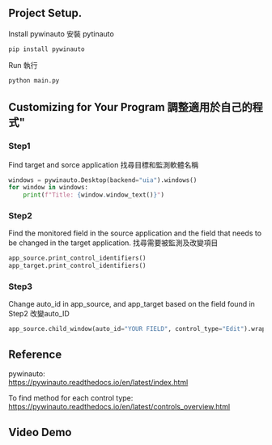 ## Project Setup.
Install pywinauto 安裝 pytinauto 
```
pip install pywinauto
```
Run 執行
```
python main.py
```
## Customizing for Your Program 調整適用於自己的程式"

### Step1
Find target and sorce application 找尋目標和監測軟體名稱
```python
windows = pywinauto.Desktop(backend="uia").windows()
for window in windows:
    print(f"Title: {window.window_text()}")
```
### Step2 
Find the monitored field in the source application and the field that needs to be changed in the target application. 找尋需要被監測及改變項目
```python 
app_source.print_control_identifiers()
app_target.print_control_identifiers()
```
### Step3
Change auto_id in app_source, and app_target based on the field found in Step2 改變auto_ID

```python 
app_source.child_window(auto_id="YOUR FIELD", control_type="Edit").wrapper_object().texts()
```
## Reference

pywinauto:  
https://pywinauto.readthedocs.io/en/latest/index.html


To find method for each control type:
https://pywinauto.readthedocs.io/en/latest/controls_overview.html

## Video Demo
